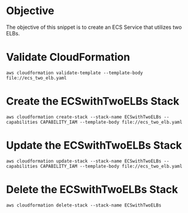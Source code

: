 # Objective
The objective of this snippet is to create an ECS Service that utilizes two ELBs.

# Validate CloudFormation
`aws cloudformation validate-template --template-body file://ecs_two_elb.yaml`

# Create the ECSwithTwoELBs Stack
`aws cloudformation create-stack --stack-name ECSwithTwoELBs --capabilities CAPABILITY_IAM --template-body file://ecs_two_elb.yaml`

# Update the ECSwithTwoELBs Stack
`aws cloudformation update-stack --stack-name ECSwithTwoELBs --capabilities CAPABILITY_IAM --template-body file://ecs_two_elb.yaml`

# Delete the ECSwithTwoELBs Stack
`aws cloudformation delete-stack --stack-name ECSwithTwoELBs`